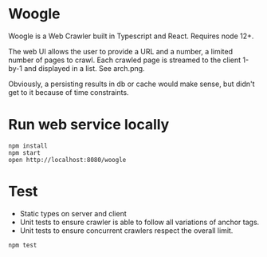 # Woogle

Woogle is a Web Crawler built in Typescript and React. Requires node 12+.

The web UI allows the user to provide a URL and a number, a limited number of pages to crawl. Each crawled page is streamed to the client 1-by-1 and displayed in a list. See arch.png.

Obviously, a persisting results in db or cache would make sense, but didn't get to it because of time constraints.

# Run web service locally

```
npm install
npm start
open http://localhost:8080/woogle
```

# Test

- Static types on server and client
- Unit tests to ensure crawler is able to follow all variations of anchor tags.
- Unit tests to ensure concurrent crawlers respect the overall limit.

```
npm test
```
